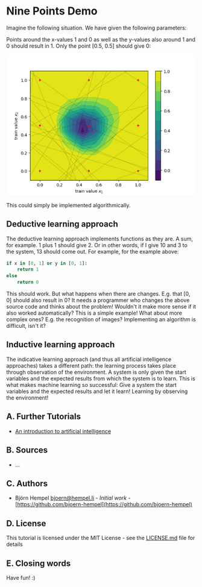 # Nine Points Demo

Imagine the following situation. We have given the following parameters:

Points around the x-values 1 and 0 as well as the y-values also around 1 and 0 should result in 1. Only the point [0.5, 0.5] should give 0:

<img src="/markdown/demos/nine_points.png">

This could simply be implemented algorithmically.

## Deductive learning approach

The deductive learning approach implements functions as they are. A sum, for example. 1 plus 1 should give 2. Or in other words, if I give 10 and 3 to the system, 13 should come out. For example, for the example above:

```python
if x in [0, 1] or y in [0, 1]:
    return 1
else
    return 0
```

This should work. But what happens when there are changes. E.g. that [0, 0] should also result in 0? It needs a programmer who changes the above source code and thinks about the problem! Wouldn't it make more sense if it also worked automatically? This is a simple example! What about more complex ones? E.g. the recognition of images? Implementing an algorithm is difficult, isn't it?

## Inductive learning approach

The indicative learning approach (and thus all artificial intelligence approaches) takes a different path: the learning process takes place through observation of the environment. A system is only given the start variables and the expected results from which the system is to learn. This is what makes machine learning so successful: Give a system the start variables and the expected results and let it learn! Learning by observing the environment!

## A. Further Tutorials

* [An introduction to artificial intelligence](https://github.com/friends-of-ai/an-introduction-to-artificial-intelligence)

## B. Sources

* ...

## C. Authors

* Björn Hempel <bjoern@hempel.li> - _Initial work_ - [https://github.com/bjoern-hempel](https://github.com/bjoern-hempel)

## D. License

This tutorial is licensed under the MIT License - see the [LICENSE.md](/LICENSE.md) file for details

## E. Closing words

Have fun! :)

